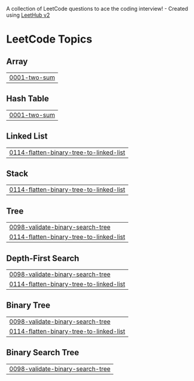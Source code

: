 A collection of LeetCode questions to ace the coding interview! - Created using [LeetHub v2](https://github.com/arunbhardwaj/LeetHub-2.0)
<!---LeetCode Topics Start-->
# LeetCode Topics
## Array
|  |
| ------- |
| [0001-two-sum](https://github.com/Twix-Akshat/Leetcode-DSA_Java/tree/master/0001-two-sum) |
## Hash Table
|  |
| ------- |
| [0001-two-sum](https://github.com/Twix-Akshat/Leetcode-DSA_Java/tree/master/0001-two-sum) |
## Linked List
|  |
| ------- |
| [0114-flatten-binary-tree-to-linked-list](https://github.com/Twix-Akshat/Leetcode-DSA_Java/tree/master/0114-flatten-binary-tree-to-linked-list) |
## Stack
|  |
| ------- |
| [0114-flatten-binary-tree-to-linked-list](https://github.com/Twix-Akshat/Leetcode-DSA_Java/tree/master/0114-flatten-binary-tree-to-linked-list) |
## Tree
|  |
| ------- |
| [0098-validate-binary-search-tree](https://github.com/Twix-Akshat/Leetcode-DSA_Java/tree/master/0098-validate-binary-search-tree) |
| [0114-flatten-binary-tree-to-linked-list](https://github.com/Twix-Akshat/Leetcode-DSA_Java/tree/master/0114-flatten-binary-tree-to-linked-list) |
## Depth-First Search
|  |
| ------- |
| [0098-validate-binary-search-tree](https://github.com/Twix-Akshat/Leetcode-DSA_Java/tree/master/0098-validate-binary-search-tree) |
| [0114-flatten-binary-tree-to-linked-list](https://github.com/Twix-Akshat/Leetcode-DSA_Java/tree/master/0114-flatten-binary-tree-to-linked-list) |
## Binary Tree
|  |
| ------- |
| [0098-validate-binary-search-tree](https://github.com/Twix-Akshat/Leetcode-DSA_Java/tree/master/0098-validate-binary-search-tree) |
| [0114-flatten-binary-tree-to-linked-list](https://github.com/Twix-Akshat/Leetcode-DSA_Java/tree/master/0114-flatten-binary-tree-to-linked-list) |
## Binary Search Tree
|  |
| ------- |
| [0098-validate-binary-search-tree](https://github.com/Twix-Akshat/Leetcode-DSA_Java/tree/master/0098-validate-binary-search-tree) |
<!---LeetCode Topics End-->